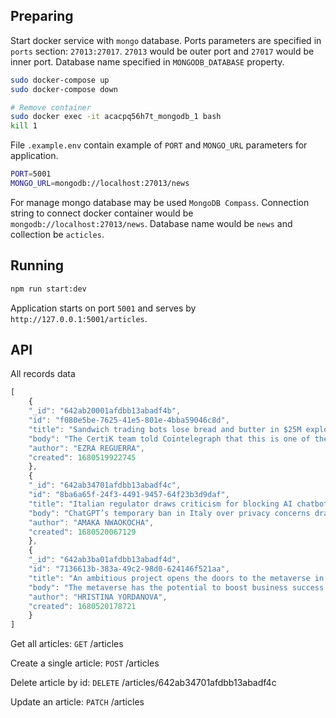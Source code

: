 ## Preparing

Start docker service with `mongo` database. Ports parameters are specified in `ports` section: `27013:27017`. `27013` would be outer port and `27017` would be inner port. Database name specified in `MONGODB_DATABASE` property.
```bash
sudo docker-compose up
sudo docker-compose down

# Remove container
sudo docker exec -it acacpq56h7t_mongodb_1 bash
kill 1
```

File `.example.env` contain example of `PORT` and `MONGO_URL` parameters for application.

```bash
PORT=5001
MONGO_URL=mongodb://localhost:27013/news
```

For manage mongo database may be used `MongoDB Compass`. Connection string to connect docker container would be `mongodb://localhost:27013/news`. Database name would be `news` and collection be `acticles`.

## Running

```bash
npm run start:dev
```

Application starts on port `5001` and serves by `http://127.0.0.1:5001/articles`.

## API

All records data

```javascript
[
    {
    "_id": "642ab20001afdbb13abadf4b",
    "id": "f080e5be-7625-41e5-801e-4bba59046c8d",
    "title": "Sandwich trading bots lose bread and butter in $25M exploit",
    "body": "The CertiK team told Cointelegraph that this is one of the biggest exploits that they’ve seen on MEV bots since September 2022.",
    "author": "EZRA REGUERRA",
    "created": 1680519922745
    },
    {
    "_id": "642ab34701afdbb13abadf4c",
    "id": "8ba6a65f-24f3-4491-9457-64f23b3d9daf",
    "title": "Italian regulator draws criticism for blocking AI chatbot ChatGPT",
    "body": "ChatGPT’s temporary ban in Italy over privacy concerns draws criticism from figures in the tech industry and the country, including expert Ron Moscona and Deputy PM Matteo Salvini.",
    "author": "AMAKA NWAOKOCHA",
    "created": 1680520067129
    },
    {
    "_id": "642ab3ba01afdbb13abadf4d",
    "id": "7136613b-383a-49c2-98d0-624146f521aa",
    "title": "An ambitious project opens the doors to the metaverse in the heart of Dubai",
    "body": "The metaverse has the potential to boost business success when engaging with customers.",
    "author": "HRISTINA YORDANOVA",
    "created": 1680520178721
    }
]
```

Get all articles: `GET` /articles

Create a single article: `POST` /articles

Delete article by id: `DELETE` /articles/642ab34701afdbb13abadf4c

Update an article: `PATCH` /articles
